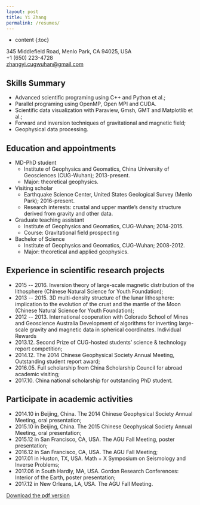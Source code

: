 ```yaml
---
layout: post
title: Yi Zhang
permalink: /resumes/
---
```


* content
{:toc}



345 Middlefield Road, Menlo Park, CA 94025, USA  
+1 (650) 223-4728  
<zhangyi.cugwuhan@gmail.com>  

Skills Summary
------------------
+ Advanced scientific programing using C++ and Python et al.;
+ Parallel programing using OpenMP, Open MPI and CUDA.
+ Scientific data visualization with Paraview, Gmsh, GMT and Matplotlib et al.;
+ Forward and inversion techniques of gravitational and magnetic field;
+ Geophysical data processing.

Education and appointments
------------------
+ MD-PhD student
   + Institute of Geophysics and Geomatics, China University of Geosciences (CUG-Wuhan); 2013-present.
   + Major:  theoretical geophysics.
+ Visiting scholar
   + Earthquake Science Center, United States Geological Survey (Menlo Park); 2016-present.
   + Research interests: crustal and upper mantle’s density structure derived from gravity and other data.
+ Graduate teaching assistant
   + Institute of Geophysics and Geomatics, CUG-Wuhan; 2014-2015.
   + Course: Gravitational field prospecting
+ Bachelor of Science
   + Institute of Geophysics and Geomatics, CUG-Wuhan; 2008-2012.
   + Major: theoretical and applied geophysics.

Experience in scientific research projects
------------------
+ 2015 -- 2016. Inversion theory of large-scale magnetic distribution of the lithosphere
(Chinese Natural Science for Youth Foundation);
+ 2013 -- 2015. 3D multi-density structure of the lunar lithosphere: implication to the evolution of the crust and the mantle of the Moon (Chinese Natural Science for Youth Foundation);
+ 2012 -- 2013. International cooperation with Colorado School of Mines and Geoscience Australia Development of algorithms for inverting large-scale gravity and magnetic data in spherical coordinates.
Individual Rewards
+ 2013.12. Second Prize of CUG-hosted students’ science & technology report competition;
+ 2014.12. The 2014 Chinese Geophysical Society Annual Meeting, Outstanding student report award;
+ 2016.05. Full scholarship from China Scholarship Council for abroad academic visiting;
+ 2017.10. China national scholarship for outstanding PhD student.

Participate in academic activities
------------------
+ 2014.10 in Beijing, China. The 2014 Chinese Geophysical Society Annual Meeting, oral presentation;
+ 2015.10 in Beijing, China. The 2015 Chinese Geophysical Society Annual Meeting, oral presentation;
+ 2015.12 in San Francisco, CA, USA. The AGU Fall Meeting, poster presentation;
+ 2016.12 in San Francisco, CA, USA. The AGU Fall Meeting;
+ 2017.01 in Huston, TX, USA. Math + X Symposium on Seismology and Inverse Problems;
+ 2017.06 in South Hardly, MA, USA. Gordon Research Conferences: Interior of the Earth, poster presentation;
+ 2017.12 in New Orleans, LA, USA. The AGU Fall Meeting.

[Download the pdf version](/assets/2018-11/Resumes_ZY.pdf)
